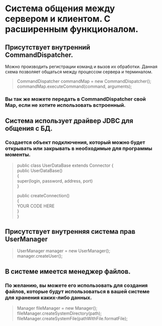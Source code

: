 # Система общения между сервером и клиентом. С расширенным функционалом.

## Присутствует внутренний CommandDispatcher.
Можно производить регистрации команд и вызов их обработки. 
Данная схема позволяет общаться между процессом сервера и терминалом.

> CommandDispatcher commandMap = new CommandDispatcher(); \
> commandMap.executeCommand(command, arguments);
 
### Вы так же можете передать в CommandDispatcher свой Map, если не хотите использовать встроенный.

## Система использует драйвер JDBC для общения с БД.

### Создается объект подключения, который можно будет открывать или закрывать в необходимые для программы моменты.

> public class UserDataBase extends Connector
> {\
>   public UserDataBase()\
>   {\
>       super(login, password, address, port)    
>   }
> 
>   public createConnection()\
>   {\
>       YOUR CODE HERE\
>   }\
> }

## Присутствует внутренняя система прав UserManager

> UserManager manager = new UserManager(); \
> manager.createUser();

## В системе имеется менеджер файлов.

### По желанию, вы можете его использовать для создания файлов, которые будут использоваться в вашей системе для хранения каких-либо данных.

> Manager fileManager = new Manager(); \
> fileManager.createSystemDirectory(path); \
> fileManager.createSystemFile(pathWithFile.formatFile);